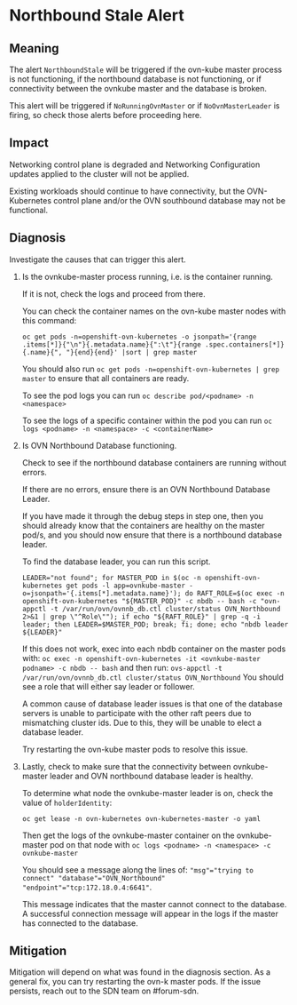 # Northbound Stale Alert

## Meaning

The alert `NorthboundStale` will be triggered if the ovn-kube master process is
not functioning, if the northbound database is not functioning, or if
connectivity between the ovnkube master and the database is broken.

This alert will be triggered if `NoRunningOvnMaster` or if `NoOvnMasterLeader`
is firing, so check those alerts before proceeding here.

## Impact

Networking control plane is degraded and Networking Configuration updates applied
to the cluster will not be applied.

Existing workloads should continue to have connectivity, but the OVN-Kubernetes
control plane and/or the OVN southbound database may not be functional.

## Diagnosis

Investigate the causes that can trigger this alert.

1. Is the ovnkube-master process running, i.e. is the container running.

   If it is not, check the logs and proceed from there.

   You can check the container names on the ovn-kube master nodes with this command:

   ```shell
   oc get pods -n=openshift-ovn-kubernetes -o jsonpath='{range .items[*]}{"\n"}{.metadata.name}{":\t"}{range .spec.containers[*]}{.name}{", "}{end}{end}' |sort | grep master
   ```

   You should also run
   `oc get pods -n=openshift-ovn-kubernetes | grep master`
   to ensure that all containers are ready.

   To see the pod logs you can run `oc describe pod/<podname> -n <namespace>`

   To see the logs of a specific container within the pod you can run
`oc logs <podname> -n <namespace> -c <containerName>`

2. Is OVN Northbound Database functioning.

   Check to see if the northbound database containers are running without errors.

   If there are no errors, ensure there is an OVN Northbound Database Leader.

   If you have made it through the debug steps in step one, then you should already
   know that the containers are healthy on the master pod/s, and you should now
   ensure that there is a northbound database leader.

   To find the database leader, you can run this script.

   ```shell
   LEADER="not found"; for MASTER_POD in $(oc -n openshift-ovn-kubernetes get pods -l app=ovnkube-master -o=jsonpath='{.items[*].metadata.name}'); do RAFT_ROLE=$(oc exec -n openshift-ovn-kubernetes "${MASTER_POD}" -c nbdb -- bash -c "ovn-appctl -t /var/run/ovn/ovnnb_db.ctl cluster/status OVN_Northbound 2>&1 | grep \"^Role\""); if echo "${RAFT_ROLE}" | grep -q -i leader; then LEADER=$MASTER_POD; break; fi; done; echo "nbdb leader ${LEADER}"
   ```

   If this does not work, exec into each nbdb container on the master pods with:
   `oc exec -n openshift-ovn-kubernetes -it <ovnkube-master podname> -c nbdb -- bash`
   and then run:
   `ovs-appctl -t /var/run/ovn/ovnnb_db.ctl cluster/status OVN_Northbound`
   You should see a role that will either say leader or follower.

   A common cause of database leader issues is that one of the database servers
   is unable to participate with the other raft peers due to mismatching cluster
   ids. Due to this, they will be unable to elect a database leader.

   Try restarting the ovn-kube master pods to resolve this issue.

3. Lastly, check to make sure that the connectivity between ovnkube-master leader
   and OVN northbound database leader is healthy.

   To determine what node the ovnkube-master leader is on, check the value of
   `holderIdentity`:

   ```shell
   oc get lease -n ovn-kubernetes ovn-kubernetes-master -o yaml
   ```

   Then get the logs of the ovnkube-master container on the ovnkube-master pod on
   that node with
   `oc logs <podname> -n <namespace> -c ovnkube-master`

   You should see a message along the lines of:
   `"msg"="trying to connect"
"database"="OVN_Northbound" "endpoint"="tcp:172.18.0.4:6641"`.

   This message indicates that the master cannot connect to the database. A
   successful connection message will appear in the logs if the master has
   connected to the database.

## Mitigation

Mitigation will depend on what was found in the diagnosis section.
As a general fix, you can try restarting the ovn-k master pods.
If the issue persists, reach out to the SDN team on #forum-sdn.
